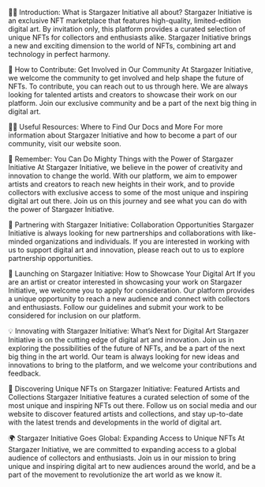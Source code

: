 🙋‍♀️ Introduction: What is Stargazer Initiative all about?
Stargazer Initiative is an exclusive NFT marketplace that features high-quality, limited-edition digital art. By invitation only, this platform provides a curated selection of unique NFTs for collectors and enthusiasts alike. Stargazer Initiative brings a new and exciting dimension to the world of NFTs, combining art and technology in perfect harmony.

🌈 How to Contribute: Get Involved in Our Community
At Stargazer Initiative, we welcome the community to get involved and help shape the future of NFTs. To contribute, you can reach out to us through here. We are always looking for talented artists and creators to showcase their work on our platform. Join our exclusive community and be a part of the next big thing in digital art.

👩‍💻 Useful Resources: Where to Find Our Docs and More
For more information about Stargazer Initiative and how to become a part of our community, visit our website soon. 

🧙 Remember: You Can Do Mighty Things with the Power of Stargazer Initiative
At Stargazer Initiative, we believe in the power of creativity and innovation to change the world. With our platform, we aim to empower artists and creators to reach new heights in their work, and to provide collectors with exclusive access to some of the most unique and inspiring digital art out there. Join us on this journey and see what you can do with the power of Stargazer Initiative.

🤝 Partnering with Stargazer Initiative: Collaboration Opportunities
Stargazer Initiative is always looking for new partnerships and collaborations with like-minded organizations and individuals. If you are interested in working with us to support digital art and innovation, please reach out to us to explore partnership opportunities.

🚀 Launching on Stargazer Initiative: How to Showcase Your Digital Art
If you are an artist or creator interested in showcasing your work on Stargazer Initiative, we welcome you to apply for consideration. Our platform provides a unique opportunity to reach a new audience and connect with collectors and enthusiasts. Follow our guidelines and submit your work to be considered for inclusion on our platform.

💡 Innovating with Stargazer Initiative: What’s Next for Digital Art
Stargazer Initiative is on the cutting edge of digital art and innovation. Join us in exploring the possibilities of the future of NFTs, and be a part of the next big thing in the art world. Our team is always looking for new ideas and innovations to bring to the platform, and we welcome your contributions and feedback.

🎨 Discovering Unique NFTs on Stargazer Initiative: Featured Artists and Collections
Stargazer Initiative features a curated selection of some of the most unique and inspiring NFTs out there. Follow us on social media and our website to discover featured artists and collections, and stay up-to-date with the latest trends and developments in the world of digital art.

🌍 Stargazer Initiative Goes Global: Expanding Access to Unique NFTs
At Stargazer Initiative, we are committed to expanding access to a global audience of collectors and enthusiasts. Join us in our mission to bring unique and inspiring digital art to new audiences around the world, and be a part of the movement to revolutionize the art world as we know it.
